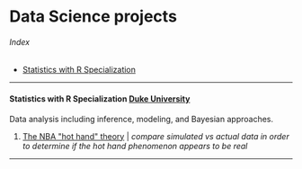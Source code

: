 # Data Science projects
###### Index
- [Statistics with R Specialization](#statistics-with-r-specialization-duke-university)
---
#### Statistics with R Specialization [Duke University](https://www.coursera.org/specializations/statistics)
Data analysis including inference, modeling, and Bayesian approaches.
1. [The NBA "hot hand" theory](http://htmlpreview.github.io/?https://github.com/FabianPeri/Data-Science-projects/blob/master/Statistics-with-R-Duke/01_-_NBA_Hot_Hand_Theory__Probability_.html) | *compare simulated vs actual data in order to determine if the hot hand phenomenon appears to be real*
---
